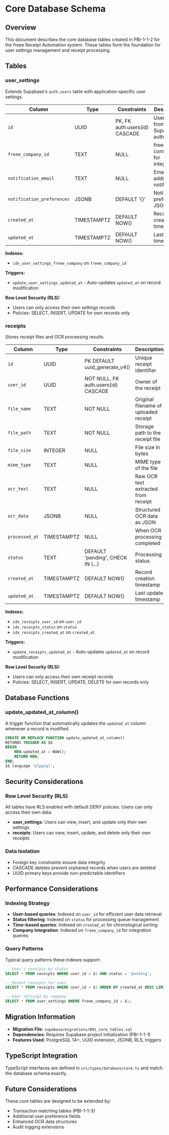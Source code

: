 # Core Database Schema

## Overview

This document describes the core database tables created in PBI-1-1-2 for the freee Receipt Automation system.
These tables form the foundation for user settings management and receipt processing.

## Tables

### user_settings

Extends Supabase's `auth.users` table with application-specific user settings.

| Column | Type | Constraints | Description |
| --- | --- | --- | --- |
| `id` | UUID | PK, FK auth.users(id) CASCADE | User ID from Supabase auth |
| `freee_company_id` | TEXT | NULL | freee company ID for integration |
| `notification_email` | TEXT | NULL | Email address for notifications |
| `notification_preferences` | JSONB | DEFAULT '{}' | Notification preferences JSON |
| `created_at` | TIMESTAMPTZ | DEFAULT NOW() | Record creation timestamp |
| `updated_at` | TIMESTAMPTZ | DEFAULT NOW() | Last update timestamp |

**Indexes:**

- `idx_user_settings_freee_company` on `freee_company_id`

**Triggers:**

- `update_user_settings_updated_at` - Auto-updates `updated_at` on record modification

**Row Level Security (RLS):**

- Users can only access their own settings records
- Policies: SELECT, INSERT, UPDATE for own records only

### receipts

Stores receipt files and OCR processing results.

| Column | Type | Constraints | Description |
| --- | --- | --- | --- |
| `id` | UUID | PK DEFAULT uuid_generate_v4() | Unique receipt identifier |
| `user_id` | UUID | NOT NULL, FK auth.users(id) CASCADE | Owner of the receipt |
| `file_name` | TEXT | NOT NULL | Original filename of uploaded receipt |
| `file_path` | TEXT | NOT NULL | Storage path to the receipt file |
| `file_size` | INTEGER | NULL | File size in bytes |
| `mime_type` | TEXT | NULL | MIME type of the file |
| `ocr_text` | TEXT | NULL | Raw OCR text extracted from receipt |
| `ocr_data` | JSONB | NULL | Structured OCR data as JSON |
| `processed_at` | TIMESTAMPTZ | NULL | When OCR processing completed |
| `status` | TEXT | DEFAULT 'pending', CHECK IN (...) | Processing status |
| `created_at` | TIMESTAMPTZ | DEFAULT NOW() | Record creation timestamp |
| `updated_at` | TIMESTAMPTZ | DEFAULT NOW() | Last update timestamp |

**Indexes:**

- `idx_receipts_user_id` on `user_id`
- `idx_receipts_status` on `status`
- `idx_receipts_created_at` on `created_at`

**Triggers:**

- `update_receipts_updated_at` - Auto-updates `updated_at` on record modification

**Row Level Security (RLS):**

- Users can only access their own receipt records
- Policies: SELECT, INSERT, UPDATE, DELETE for own records only

## Database Functions

### update_updated_at_column()

A trigger function that automatically updates the `updated_at` column whenever a record is modified.

```sql
CREATE OR REPLACE FUNCTION update_updated_at_column()
RETURNS TRIGGER AS $$
BEGIN
    NEW.updated_at = NOW();
    RETURN NEW;
END;
$$ language 'plpgsql';
```

## Security Considerations

### Row Level Security (RLS)

All tables have RLS enabled with default DENY policies. Users can only access their own data:

- **user_settings**: Users can view, insert, and update only their own settings
- **receipts**: Users can view, insert, update, and delete only their own receipts

### Data Isolation

- Foreign key constraints ensure data integrity
- CASCADE deletes prevent orphaned records when users are deleted
- UUID primary keys provide non-predictable identifiers

## Performance Considerations

### Indexing Strategy

- **User-based queries**: Indexed on `user_id` for efficient user data retrieval
- **Status filtering**: Indexed on `status` for processing queue management
- **Time-based queries**: Indexed on `created_at` for chronological sorting
- **Company integration**: Indexed on `freee_company_id` for integration queries

### Query Patterns

Typical query patterns these indexes support:

```sql
-- User's receipts by status
SELECT * FROM receipts WHERE user_id = $1 AND status = 'pending';

-- Recent receipts for user
SELECT * FROM receipts WHERE user_id = $1 ORDER BY created_at DESC LIMIT 10;

-- User settings by company
SELECT * FROM user_settings WHERE freee_company_id = $1;
```

## Migration Information

- **Migration File**: `supabase/migrations/001_core_tables.sql`
- **Dependencies**: Requires Supabase project initialization (PBI-1-1-1)
- **Features Used**: PostgreSQL 14+, UUID extension, JSONB, RLS, triggers

## TypeScript Integration

TypeScript interfaces are defined in `src/types/database/core.ts` and match the database schema exactly.

## Future Considerations

These core tables are designed to be extended by:

- Transaction matching tables (PBI-1-1-3)
- Additional user preference fields
- Enhanced OCR data structures
- Audit logging extensions
